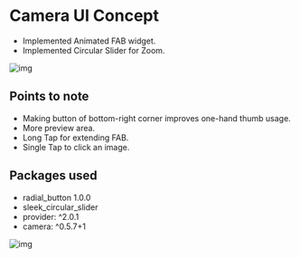 # Camera UI Concept

* Implemented Animated FAB widget.
* Implemented Circular Slider for Zoom.

![img](https://i.ibb.co/CJjck0n/Screenshot-20200322-040050-pixel-really-blue-portrait.png)


## Points to note

* Making button of bottom-right corner improves one-hand thumb usage.
* More preview area.
* Long Tap for extending FAB.
* Single Tap to click an image.

## Packages used

* radial_button 1.0.0
* sleek_circular_slider
* provider: ^2.0.1
* camera: ^0.5.7+1

![img](https://i.ibb.co/tx0ZzWs/xdfgfd.jpg)

